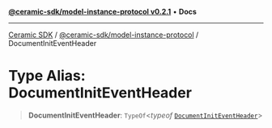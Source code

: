 [**@ceramic-sdk/model-instance-protocol v0.2.1**](../README.md) • **Docs**

***

[Ceramic SDK](../../../README.md) / [@ceramic-sdk/model-instance-protocol](../README.md) / DocumentInitEventHeader

# Type Alias: DocumentInitEventHeader

> **DocumentInitEventHeader**: `TypeOf`\<*typeof* [`DocumentInitEventHeader`](../variables/DocumentInitEventHeader.md)\>

